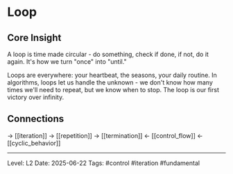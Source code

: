 # Loop

## Core Insight
A loop is time made circular - do something, check if done, if not, do it again. It's how we turn "once" into "until."

Loops are everywhere: your heartbeat, the seasons, your daily routine. In algorithms, loops let us handle the unknown - we don't know how many times we'll need to repeat, but we know when to stop. The loop is our first victory over infinity.

## Connections
→ [[iteration]]
→ [[repetition]]
→ [[termination]]
← [[control_flow]]
← [[cyclic_behavior]]

---
Level: L2
Date: 2025-06-22
Tags: #control #iteration #fundamental